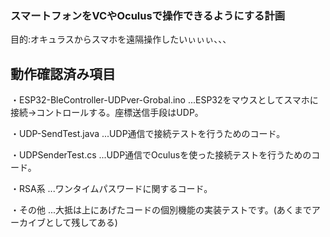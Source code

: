 ### スマートフォンをVCやOculusで操作できるようにする計画
目的:オキュラスからスマホを遠隔操作したいぃぃぃ、、、

## 動作確認済み項目
・ESP32-BleController-UDPver-Grobal.ino ...ESP32をマウスとしてスマホに接続→コントロールする。座標送信手段はUDP。

・UDP-SendTest.java ...UDP通信で接続テストを行うためのコード。

・UDPSenderTest.cs ...UDP通信でOculusを使った接続テストを行うためのコード。

・RSA系 ...ワンタイムパスワードに関するコード。

・その他 ...大抵は上にあげたコードの個別機能の実装テストです。(あくまでアーカイブとして残してある)
